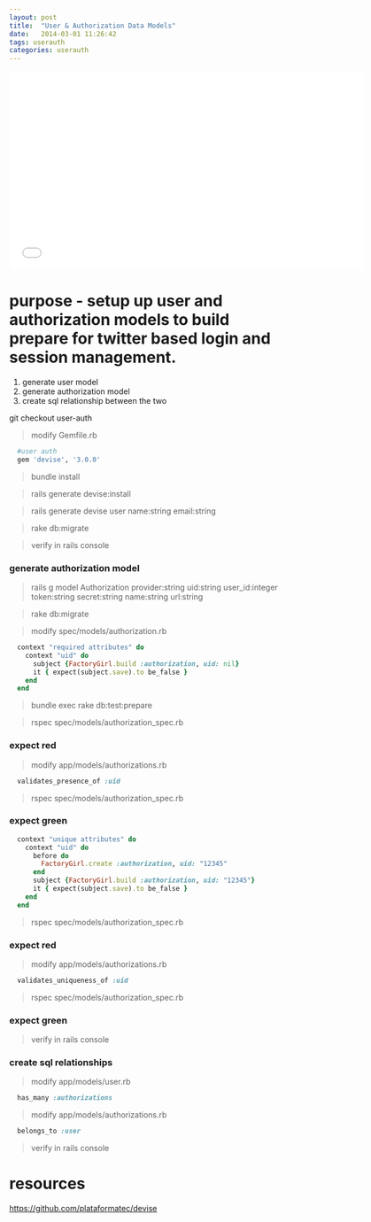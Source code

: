 ```yaml
---
layout: post
title:  "User & Authorization Data Models"
date:   2014-03-01 11:26:42
tags: userauth
categories: userauth
---
```


<iframe width="640" height="360" src="//www.youtube.com/embed/YYRyg3aZWDQ?vq=hd1080" frameborder="0" allowfullscreen></iframe>



# purpose  - setup up user and authorization models to build prepare for twitter based login and session management.

1. generate user model
2. generate authorization model
3. create sql relationship between the two

git checkout user-auth

> modify Gemfile.rb

```ruby
  #user auth
  gem 'devise', '3.0.0'
```


> bundle install

> rails generate devise:install

> rails generate devise user name:string email:string

> rake db:migrate

> verify in rails console

### generate authorization model

> rails g model Authorization provider:string uid:string user_id:integer token:string secret:string name:string url:string

> rake db:migrate



> modify spec/models/authorization.rb

```ruby
  context "required attributes" do
    context "uid" do
      subject {FactoryGirl.build :authorization, uid: nil}
      it { expect(subject.save).to be_false }
    end
  end
```

> bundle exec rake db:test:prepare

> rspec spec/models/authorization_spec.rb


### expect red


> modify app/models/authorizations.rb

```ruby
  validates_presence_of :uid
```

> rspec spec/models/authorization_spec.rb


### expect green

```ruby
  context "unique attributes" do
    context "uid" do
      before do
        FactoryGirl.create :authorization, uid: "12345"
      end
      subject {FactoryGirl.build :authorization, uid: "12345"}
      it { expect(subject.save).to be_false }
    end
  end
```

> rspec spec/models/authorization_spec.rb


### expect red

> modify app/models/authorizations.rb

```ruby
  validates_uniqueness_of :uid
```

> rspec spec/models/authorization_spec.rb

### expect green

> verify in rails console

### create sql relationships

> modify app/models/user.rb

```ruby
  has_many :authorizations
```

> modify app/models/authorizations.rb

```ruby
  belongs_to :user
```

> verify in rails console

# resources
https://github.com/plataformatec/devise
